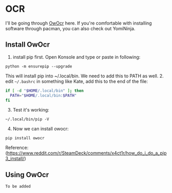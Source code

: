 # OCR
I'll be going through [OwOcr](https://github.com/AuroraWright/owocr) here. If you're comfortable with installing software through pacman, you can also check out YomiNinja.

## Install OwOcr
1. install pip first. Open Konsole and type or paste in following:
```console
python -m ensurepip --upgrade
```
This will install pip into ~/.local/bin. We need to add this to PATH as well. 
2. edit `~/.bashrc` in something like Kate, add this to the end of the file:
```bash
if [ -d "$HOME/.local/bin" ]; then
  PATH="$HOME/.local/bin:$PATH"
fi
```
3. Test it's working:
```console
~/.local/bin/pip -V
```
4. Now we can install owocr:
```
pip install owocr
```

Reference: (https://www.reddit.com/r/SteamDeck/comments/x4ct1r/how_do_i_do_a_pip3_install/)

## Using OwOcr
`To be added`
